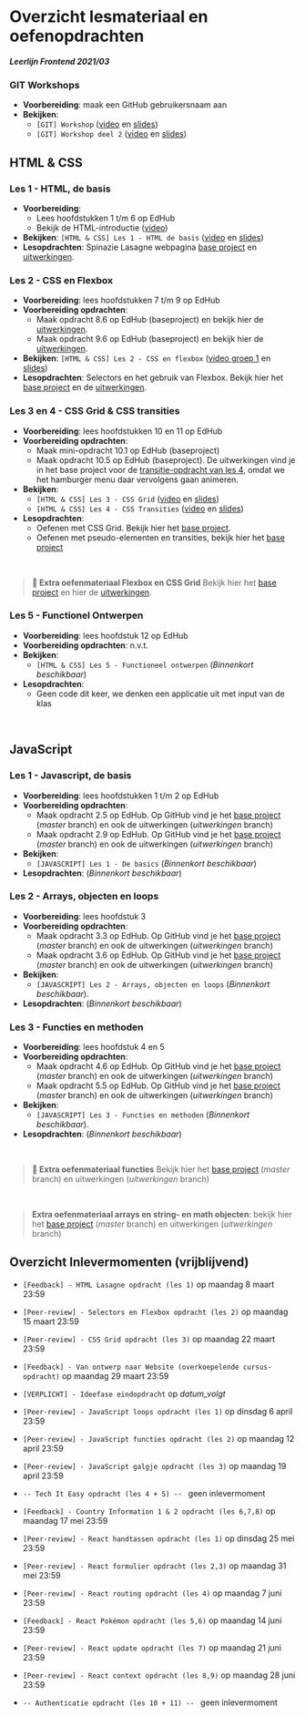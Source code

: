 # Overzicht lesmateriaal en oefenopdrachten
_**Leerlijn Frontend 2021/03**_

### GIT Workshops
* **Voorbereiding**: maak een GitHub gebruikersnaam aan
* **Bekijken**:
    * `[GIT] Workshop` ([video](https://web.microsoftstream.com/video/cf4b42b5-890a-487c-8b3e-b2549d5a29f2) en [slides](https://noviuniversity.sharepoint.com/sites/Frontend202103/Lesmateriaal/GIT/%5BGIT%5D%20Workshop%20deel%201.pdf))
    * `[GIT] Workshop deel 2` ([video](https://web.microsoftstream.com/video/811bc638-3652-4a52-8ddf-e88d3cbb3aba) en [slides](https://noviuniversity.sharepoint.com/sites/Frontend202103/Lesmateriaal/GIT/%5BGIT%5D%20Workshop%20deel%202.pdf))
  
## HTML & CSS

### Les 1 - HTML, de basis
* **Voorbereiding**: 
  * Lees hoofdstukken 1 t/m 6 op EdHub
  * Bekijk de HTML-introductie ([video](https://web.microsoftstream.com/video/f8449ad1-48ce-414a-b0ed-33c17a6bcba7))
* **Bekijken**: `[HTML & CSS] Les 1 - HTML de basis` ([video](https://web.microsoftstream.com/video/4d114ecd-e858-4a9b-b959-3e23cda1fe0c) en [slides](https://teams.microsoft.com/l/file/6D6CABC3-DDAF-4E13-9CBA-A0E9DA9A3179?tenantId=4243de4c-3701-4a5d-b67a-388c5c9557a2&fileType=pdf&objectUrl=https%3A%2F%2Fnoviuniversity.sharepoint.com%2Fsites%2FFrontend202103%2FLesmateriaal%2FHTML%20%26%20CSS%2F%5BHTML%26CSS%5D%20Les%202%20-%20De%20perikelen%20van%20CSS.pdf&baseUrl=https%3A%2F%2Fnoviuniversity.sharepoint.com%2Fsites%2FFrontend202103&serviceName=teams&threadId=19:850091a7302341ef8f3d0d67c19870f8@thread.tacv2&groupId=1f6d57b3-7003-4def-b081-3ae9af201857))
* **Lesopdrachten**: Spinazie Lasagne webpagina [base project](https://github.com/hogeschoolnovi/frontend-html-css-spinazie) en [uitwerkingen](https://noviuniversity.sharepoint.com/sites/Frontend202103/Lesmateriaal/HTML%20&%20CSS/frontend-html-lasagne-uitwerkingen.zip).

### Les 2 - CSS en Flexbox
* **Voorbereiding**: lees hoofdstukken 7 t/m 9 op EdHub
* **Voorbereiding opdrachten**:
    * Maak opdracht 8.6 op EdHub (baseproject) en bekijk hier de [uitwerkingen](https://noviuniversity.sharepoint.com/sites/Frontend202103/Lesmateriaal/HTML%20&%20CSS/frontend-edhub-8.6-uitwerkingen.zip).
    * Maak opdracht 9.6 op EdHub (baseproject) en bekijk hier de [uitwerkingen](https://noviuniversity.sharepoint.com/sites/Frontend202103/Lesmateriaal/HTML%20&%20CSS/frontend-edhub-9.6-uitwerkingen.zip).
* **Bekijken**: `[HTML & CSS] Les 2 - CSS en flexbox` ([video groep 1](https://web.microsoftstream.com/video/a5819e08-7287-4d63-9abc-f813035a930f) en [slides](https://teams.microsoft.com/l/file/6D6CABC3-DDAF-4E13-9CBA-A0E9DA9A3179?tenantId=4243de4c-3701-4a5d-b67a-388c5c9557a2&fileType=pdf&objectUrl=https%3A%2F%2Fnoviuniversity.sharepoint.com%2Fsites%2FFrontend202103%2FLesmateriaal%2FHTML%20%26%20CSS%2F%5BHTML%26CSS%5D%20Les%202%20-%20De%20perikelen%20van%20CSS.pdf&baseUrl=https%3A%2F%2Fnoviuniversity.sharepoint.com%2Fsites%2FFrontend202103&serviceName=teams&threadId=19:850091a7302341ef8f3d0d67c19870f8@thread.tacv2&groupId=1f6d57b3-7003-4def-b081-3ae9af201857))
* **Lesopdrachten**: Selectors en het gebruik van Flexbox. Bekijk hier het [base project](https://github.com/hogeschoolnovi/frontend-selectors-flexbox-base) en de [uitwerkingen](https://noviuniversity.sharepoint.com/sites/Frontend202103/Lesmateriaal/HTML%20&%20CSS/frontend-selectors-flexbox-uitwerkinen.zip).

### Les 3 en 4 - CSS Grid & CSS transities
* **Voorbereiding**: lees hoofdstukken 10 en 11 op EdHub
* **Voorbereiding opdrachten**:
  * Maak mini-opdracht 10.1 op EdHub (baseproject)
  * Maak opdracht 10.5 op EdHub (baseproject). De uitwerkingen vind je in het base project voor de [transitie-opdracht van les 4](https://github.com/hogeschoolnovi/frontend-grid-transition-base), omdat we het hamburger menu daar vervolgens gaan animeren.
* **Bekijken**:
    * `[HTML & CSS] Les 3 - CSS Grid` ([video](https://web.microsoftstream.com/video/ce362630-9c44-4e01-9043-1c448bfc0536) en [slides](https://noviuniversity.sharepoint.com/sites/Frontend202103/Lesmateriaal/HTML%20&%20CSS/%5BHTML&CSS%5D%20Les%203%20-%20CSS%20Grid.pdf))
    * `[HTML & CSS] Les 4 - CSS Transities` ([video](https://web.microsoftstream.com/video/03ebb443-397b-427d-b8bf-a40125cfd6f1) en [slides](https://noviuniversity.sharepoint.com/sites/Frontend202103/Lesmateriaal/HTML%20&%20CSS/%5BHTML&CSS%5D%20Les%204%20-%20Advanced%20CSS%20concepts.pdf))
* **Lesopdrachten**: 
    * Oefenen met CSS Grid. Bekijk hier het [base project](https://github.com/hogeschoolnovi/frontend-css-grid).
    * Oefenen met pseudo-elementen en transities, bekijk hier het [base project](https://github.com/hogeschoolnovi/frontend-grid-transition-base)


<br />


> **📙 Extra oefenmateriaal Flexbox en CSS Grid** 
> Bekijk hier het [base project](https://github.com/hogeschoolnovi/frontend-html-css-extra-exercise-base) en hier de [uitwerkingen](https://noviuniversity.sharepoint.com/sites/Frontend202103/Lesmateriaal/HTML%20&%20CSS/frontend-html-css-extra-exercises-uitwerkingen.zip).
>  
  
### Les 5 - Functionel Ontwerpen
* **Voorbereiding**: lees hoofdstuk 12 op EdHub
* **Voorbereiding opdrachten**: n.v.t.
* **Bekijken**:
    * `[HTML & CSS] Les 5 - Functioneel ontwerpen` (_Binnenkort beschikbaar_)
* **Lesopdrachten**:
    * Geen code dit keer, we denken een applicatie uit met input van de klas

<br />


## JavaScript

### Les 1 - Javascript, de basis
* **Voorbereiding**: lees hoofdstukken 1 t/m 2 op EdHub
* **Voorbereiding opdrachten**:
    * Maak opdracht 2.5 op EdHub. Op GitHub vind je het [base project](https://github.com/hogeschoolnovi/frontend-javascript-variables-and-math-operators) (_master_ branch) en ook de uitwerkingen (_uitwerkingen_ branch)
    * Maak opdracht 2.9 op EdHub. Op GitHub vind je het [base project](https://github.com/hogeschoolnovi/frontend-javascript-if-else-switch-statements) (_master_ branch) en ook de uitwerkingen (_uitwerkingen_ branch)
* **Bekijken**:
    * `[JAVASCRIPT] Les 1 - De basics` (_Binnenkort beschikbaar_)
* **Lesopdrachten**: (_Binnenkort beschikbaar_)

### Les 2 - Arrays, objecten en loops
* **Voorbereiding**: lees hoofdstuk 3
* **Voorbereiding opdrachten**:
    * Maak opdracht 3.3 op EdHub. Op GitHub vind je het [base project]() (_master_ branch) en ook de uitwerkingen (_uitwerkingen_ branch)
    * Maak opdracht 3.6 op EdHub. Op GitHub vind je het [base project](https://github.com/hogeschoolnovi/frontend-javascript-edhub-objects) (_master_ branch) en ook de uitwerkingen (_uitwerkingen_ branch)
* **Bekijken**:
    * `[JAVASCRIPT] Les 2 - Arrays, objecten en loops` (_Binnenkort beschikbaar_).
* **Lesopdrachten**: (_Binnenkort beschikbaar_)

### Les 3 - Functies en methoden
* **Voorbereiding**: lees hoofdstuk 4 en 5
* **Voorbereiding opdrachten**:
    * Maak opdracht 4.6 op EdHub. Op GitHub vind je het [base project]() (_master_ branch) en ook de uitwerkingen (_uitwerkingen_ branch)
    * Maak opdracht 5.5 op EdHub. Op GitHub vind je het [base project]() (_master_ branch) en ook de uitwerkingen (_uitwerkingen_ branch)
* **Bekijken**:
    * `[JAVASCRIPT] Les 3 - Functies en methoden` (_Binnenkort beschikbaar_).
* **Lesopdrachten**: (_Binnenkort beschikbaar_)


<br/>

> **📙 Extra oefenmateriaal functies**
> Bekijk hier het [base project](https://github.com/hogeschoolnovi/frontend-javascript-functions/blob/master/functions.js) (_master_ branch) en uitwerkingen (_uitwerkingen_ branch)
>

<br />
    
> **Extra oefenmateriaal arrays en string- en math objecten**: bekijk hier het [base project](https://github.com/hogeschoolnovi/frontend-javascript-objects-string-array-date) (_master_ branch) en uitwerkingen (_uitwerkingen_ branch)

## Overzicht Inlevermomenten (vrijblijvend)
* `[Feedback] - HTML Lasagne opdracht (les 1)` op maandag 8 maart 23:59
* `[Peer-review] - Selectors en Flexbox opdracht (les 2)` op maandag 15 maart 23:59
* `[Peer-review] - CSS Grid opdracht (les 3)` op maandag 22 maart 23:59
* `[Feedback] - Van ontwerp naar Website (overkoepelende cursus-opdracht)` op maandag 29 maart 23:59

* `[VERPLICHT] - Ideefase eindopdracht` op _datum_volgt_

* `[Peer-review] - JavaScript loops opdracht (les 1)` op dinsdag 6 april 23:59
* `[Peer-review] - JavaScript functies opdracht (les 2)` op maandag 12 april 23:59
* `[Peer-review] - JavaScript galgje opdracht (les 3)` op maandag 19 april 23:59
* `-- Tech It Easy opdracht (les 4 + 5) -- ` geen inlevermoment
* `[Feedback] - Country Information 1 & 2 opdracht (les 6,7,8)` op maandag 17 mei 23:59
* `[Peer-review] - React handtassen opdracht (les 1)` op dinsdag 25 mei 23:59
* `[Peer-review] - React formulier opdracht (les 2,3)` op maandag 31 mei 23:59
* `[Peer-review] - React routing opdracht (les 4)` op maandag 7 juni 23:59
* `[Feedback] - React Pokémon opdracht (les 5,6)` op maandag 14 juni 23:59
* `[Peer-review] - React update opdracht (les 7)` op maandag 21 juni 23:59
* `[Peer-review] - React context opdracht (les 8,9)` op maandag 28 juni 23:59
* `-- Authenticatie opdracht (les 10 + 11) -- ` geen inlevermoment
